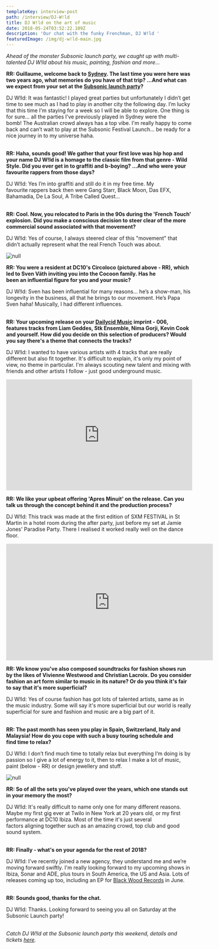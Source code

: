 ```yaml
---
templateKey: interview-post
path: /interview/DJ-W!ld
title: DJ W!ld on the art of music
date: 2018-05-24T03:52:22.109Z
description: 'Our chat with the funky Frenchman, DJ W!ld '
featuredImage: /img/dj-w!ld-main.jpg
---
```

_Ahead of the monster Subsonic launch party, we caught up with multi-talented DJ W!ld about his music, painting, fashion and more..._

**RR: Guillaume, welcome back to [Sydney](https://www.ravereviewz.net/Events-Location/Sydney). The last time you were here was two years ago, what memories do you have of that trip? ...And what can we expect from your set at the [Subsonic launch party](https://www.ravereviewz.net/Event/Subsonic-Sydney-Launch-Party---DJ-W-LD-Rozelle/228)?**

DJ W!ld: It was fantastic! I played great parties but unfortunately I didn’t get time to see much as I had to play in another city the following day. I’m lucky that this time I'm staying for a week so I will be able to explore. One thing is for sure... all the parties I’ve previously played in Sydney were the bomb! The Australian crowd always has a top vibe. I'm really happy to come back and can’t wait to play at the Subsonic Festival Launch… be ready for a nice journey in to my universe haha. 
<br><br>

**RR: Haha, sounds good! We gather that your first love was hip hop and your name DJ W!ld is a homage to the classic film from that genre - Wild Style. Did you ever get in to graffiti and b-boying? ...And who were your favourite rappers from those days?**

DJ W!ld: Yes I’m into graffiti and still do it in my free time. My favourite rappers back then were Gang Starr, Black Moon, Das EFX, Bahamadia, De La Soul, A Tribe Called Quest…
<br><br>

**RR: Cool. Now, you relocated to Paris in the 90s during the 'French Touch' explosion. Did you make a conscious decision to steer clear of the more commercial sound associated with that movement?**

DJ W!ld: Yes of course, I always steered clear of this "movement" that didn’t actually represent what the real French Touch was about.

![null](/img/dj-w!ld-circo-loco.jpeg)

**RR: You were a resident at DC10's Circoloco (pictured above - RR), which led to Sven Väth inviting you into the Cocoon family. Has he been an influential figure for you and your music?**

DJ W!ld: Sven has been influential for many reasons... he’s a show-man, his longevity in the business, all that he brings to our movement. He’s Papa Sven haha! Musically, I had different influences.
<br><br>

**RR: Your upcoming release on your [Dailycid Music](https://www.facebook.com/DailycidMusic/) imprint - 006, features tracks from Liam Geddes, Stk Ensemble, Nima Gorji, Kevin Cook and yourself. How did you decide on this selection of producers? Would you say there's a theme that connects the tracks?**

DJ W!ld: I wanted to have various artists with 4 tracks that are really different but also fit together. It's difficult to explain, it's only my point of view, no theme in particular. I'm always scouting new talent and mixing with friends and other artists I follow - just good underground music. 

<iframe width="100%" height="300" scrolling="no" frameborder="no" allow="autoplay" src="https://w.soundcloud.com/player/?url=https%3A//api.soundcloud.com/playlists/512742171&color=%23ff5500&auto_play=false&hide_related=false&show_comments=true&show_user=true&show_reposts=false&show_teaser=true&visual=true"></iframe>

**RR: We like your upbeat offering 'Apres Minuit' on the release. Can you talk us through the concept behind it and the production process?**

DJ W!ld: This track was made at the first edition of SXM FESTIVAL in St Martin in a hotel room during the after party, just before my set at Jamie Jones' Paradise Party. There I realised it worked really well on the dance floor. 

<iframe width="560" height="315" src="https://www.youtube.com/embed/V1PmLgngBaQ" frameborder="0" allow="autoplay; encrypted-media" allowfullscreen></iframe>

**RR: We know you've also composed soundtracks for fashion shows run by the likes of Vivienne Westwood and Christian Lacroix. Do you consider fashion an art form similar to music in its nature? Or do you think it's fair to say that it's more superficial?**

DJ W!ld: Yes of course fashion has got lots of talented artists, same as in the music industry. Some will say it's more superficial but our world is really superficial for sure and fashion and music are a big part of it.
<br><br>

**RR: The past month has seen you play in Spain, Switzerland, Italy and Malaysia! How do you cope with such a busy touring schedule and find time to relax?**

DJ W!ld: I don’t find much time to totally relax but everything I‘m doing is by passion so I give a lot of energy to it, then to relax I make a lot of music, paint (below - RR) or design jewellery and stuff. 

![null](/img/take-a-trip.jpg)

**RR:  So of all the sets you've played over the years, which one stands out in your memory the most?** 

DJ W!ld: It's really difficult to name only one for many different reasons. Maybe my first gig ever at Twilo in New York  at 20 years old, or my first performance at DC10 Ibiza. Most of the time it's just several factors aligning together such as an amazing crowd, top club and good sound system. 
<br><br>

**RR: Finally - what's on your agenda for the rest of 2018?**

DJ W!ld: I’ve recently joined a new agency, they understand me and we’re moving forward swiftly. I'm really looking forward to my upcoming shows in Ibiza, Sonar and ADE, plus tours in South America, the US and Asia. Lots of releases coming up too, including an EP for [Black Wood Records](https://www.facebook.com/blackwoodrecords/) in June.
<br><br>

**RR: Sounds good, thanks for the chat.**

DJ W!ld: Thanks. Looking forward to seeing you all on Saturday at the Subsonic Launch party!
<br><br>

_Catch DJ W!ld at the Subsonic launch party this weekend, details and tickets [here](https://www.ravereviewz.net/Event/Subsonic-Sydney-Launch-Party---DJ-W-LD-Rozelle/228)._

